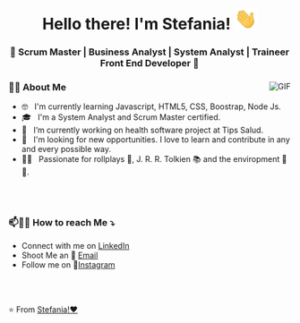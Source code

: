 
<h1 align="center">Hello there! I'm Stefania! <img src="https://raw.githubusercontent.com/ABSphreak/ABSphreak/master/gifs/Hi.gif" width="40px" /> </h1>

<h3 align="center">🚀 Scrum Master | Business Analyst | System Analyst | Traineer Front End Developer  🚀</h3>

<div>
<img align="right" alt="GIF" src="https://media.giphy.com/media/LHZyixOnHwDDy/giphy.gif" />

  <h3> 👩‍💻 About Me </h3>

  - 🤓 &nbsp; I'm currently learning Javascript, HTML5, CSS, Boostrap, Node Js.
  - 🎓 &nbsp; I'm a System Analyst and Scrum Master certified.
  - 💼 &nbsp; I’m currently working on health software project at Tips Salud.
  - 🌱 &nbsp; I'm looking for new opportunities. I love to learn and contribute in any and every possible way.
  - 🙋‍♀️ &nbsp; Passionate for rollplays 🎲, J. R. R. Tolkien 📚 and the enviropment 🐳🌳.
</div> 
</div>
<br>
</br>

### 📫🤝🏻 How to reach Me ⤵

 - Connect with me on [LinkedIn](https://www.linkedin.com/in/stefania-scazzola-686329a5/) 
 - Shoot Me an 💌 [Email](mailto:stefaniascazzola@gmail.com) 
 - Follow me on 🤝[Instagram](https://www.instagram.com/stefyscazzola11/) 

<br>
</br>

⭐️ From [Stefania!♥](https://github.com/StefaniaScazzola)
